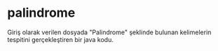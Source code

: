 # palindrome

Giriş olarak verilen dosyada "Palindrome" şeklinde bulunan kelimelerin tespitini
gerçekleştiren bir java kodu.
